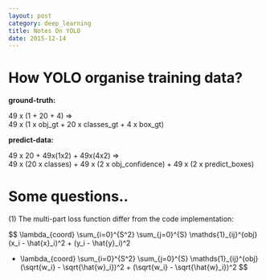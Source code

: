 ```yaml
---
layout: post
category: deep_learning
title: Notes On YOLO
date: 2015-12-14
---
```


# How YOLO organise training data?

**ground-truth:**

49 x (1 + 20 + 4) =>  <br />
  49 x (1 x obj_gt + 20 x classes_gt + 4 x box_gt)

**predict-data:**

49 x 20 + 49x(1x2) + 49x(4x2) =>  <br /> 
  49 x (20 x classes) + 49 x (2 x obj_confidence) + 49 x (2 x predict_boxes)
  
# Some questions..

(1) The multi-part loss function differ from the code implementation:

$$ \lambda_{coord} \sum_{i=0}^{S^2} \sum_{j=0}^{S} \mathds{1}_{ij}^{obj} (x_i - \hat{x}_i)^2 + (y_i - \hat{y}_i)^2
 + \lambda_{coord} \sum_{i=0}^{S^2} \sum_{j=0}^{S} \mathds{1}_{ij}^{obj} (\sqrt{w_i} - \sqrt{\hat{w}_i})^2 + (\sqrt{w_i} - \sqrt{\hat{w}_i})^2
$$
